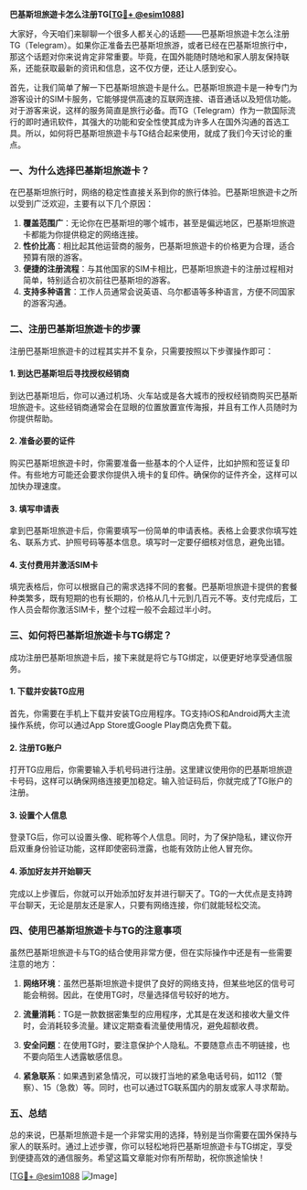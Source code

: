 **巴基斯坦旅遊卡怎么注册TG[[TG💪+ @esim1088](https://t.me/s/esim1088)]**

大家好，今天咱们来聊聊一个很多人都关心的话题——巴基斯坦旅遊卡怎么注册TG（Telegram）。如果你正准备去巴基斯坦旅游，或者已经在巴基斯坦旅行中，那这个话题对你来说肯定非常重要。毕竟，在国外能随时随地和家人朋友保持联系，还能获取最新的资讯和信息，这不仅方便，还让人感到安心。

首先，让我们简单了解一下巴基斯坦旅遊卡是什么。巴基斯坦旅遊卡是一种专门为游客设计的SIM卡服务，它能够提供高速的互联网连接、语音通话以及短信功能。对于游客来说，这样的服务简直是旅行必备。而TG（Telegram）作为一款国际流行的即时通讯软件，其强大的功能和安全性使其成为许多人在国外沟通的首选工具。所以，如何将巴基斯坦旅遊卡与TG结合起来使用，就成了我们今天讨论的重点。

### 一、为什么选择巴基斯坦旅遊卡？

在巴基斯坦旅行时，网络的稳定性直接关系到你的旅行体验。巴基斯坦旅遊卡之所以受到广泛欢迎，主要有以下几个原因：

1. **覆盖范围广**：无论你在巴基斯坦的哪个城市，甚至是偏远地区，巴基斯坦旅遊卡都能为你提供稳定的网络连接。
2. **性价比高**：相比起其他运营商的服务，巴基斯坦旅遊卡的价格更为合理，适合预算有限的游客。
3. **便捷的注册流程**：与其他国家的SIM卡相比，巴基斯坦旅遊卡的注册过程相对简单，特别适合初次前往巴基斯坦的游客。
4. **支持多种语言**：工作人员通常会说英语、乌尔都语等多种语言，方便不同国家的游客沟通。

### 二、注册巴基斯坦旅遊卡的步骤

注册巴基斯坦旅遊卡的过程其实并不复杂，只需要按照以下步骤操作即可：

#### 1. 到达巴基斯坦后寻找授权经销商

到达巴基斯坦后，你可以通过机场、火车站或是各大城市的授权经销商购买巴基斯坦旅遊卡。这些经销商通常会在显眼的位置放置宣传海报，并且有工作人员随时为你提供帮助。

#### 2. 准备必要的证件

购买巴基斯坦旅遊卡时，你需要准备一些基本的个人证件，比如护照和签证复印件。有些地方可能还会要求你提供入境卡的复印件。确保你的证件齐全，这样可以加快办理速度。

#### 3. 填写申请表

拿到巴基斯坦旅遊卡后，你需要填写一份简单的申请表格。表格上会要求你填写姓名、联系方式、护照号码等基本信息。填写时一定要仔细核对信息，避免出错。

#### 4. 支付费用并激活SIM卡

填完表格后，你可以根据自己的需求选择不同的套餐。巴基斯坦旅遊卡提供的套餐种类繁多，既有短期的也有长期的，价格从几十元到几百元不等。支付完成后，工作人员会帮你激活SIM卡，整个过程一般不会超过半小时。

### 三、如何将巴基斯坦旅遊卡与TG绑定？

成功注册巴基斯坦旅遊卡后，接下来就是将它与TG绑定，以便更好地享受通信服务。

#### 1. 下载并安装TG应用

首先，你需要在手机上下载并安装TG应用程序。TG支持iOS和Android两大主流操作系统，你可以通过App Store或Google Play商店免费下载。

#### 2. 注册TG账户

打开TG应用后，你需要输入手机号码进行注册。这里建议使用你的巴基斯坦旅遊卡号码，这样可以确保网络连接更加稳定。输入验证码后，你就完成了TG账户的注册。

#### 3. 设置个人信息

登录TG后，你可以设置头像、昵称等个人信息。同时，为了保护隐私，建议你开启双重身份验证功能，这样即使密码泄露，也能有效防止他人冒充你。

#### 4. 添加好友并开始聊天

完成以上步骤后，你就可以开始添加好友并进行聊天了。TG的一大优点是支持跨平台聊天，无论是朋友还是家人，只要有网络连接，你们就能轻松交流。

### 四、使用巴基斯坦旅遊卡与TG的注意事项

虽然巴基斯坦旅遊卡与TG的结合使用非常方便，但在实际操作中还是有一些需要注意的地方：

1. **网络环境**：虽然巴基斯坦旅遊卡提供了良好的网络支持，但某些地区的信号可能会稍弱。因此，在使用TG时，尽量选择信号较好的地方。
   
2. **流量消耗**：TG是一款数据密集型的应用程序，尤其是在发送和接收大量文件时，会消耗较多流量。建议定期查看流量使用情况，避免超额收费。

3. **安全问题**：在使用TG时，要注意保护个人隐私。不要随意点击不明链接，也不要向陌生人透露敏感信息。

4. **紧急联系**：如果遇到紧急情况，可以拨打当地的紧急电话号码，如112（警察）、15（急救）等。同时，也可以通过TG联系国内的朋友或家人寻求帮助。

### 五、总结

总的来说，巴基斯坦旅遊卡是一个非常实用的选择，特别是当你需要在国外保持与家人的联系时。通过上述步骤，你可以轻松地将巴基斯坦旅遊卡与TG绑定，享受到便捷高效的通信服务。希望这篇文章能对你有所帮助，祝你旅途愉快！

[[TG💪+ @esim1088](https://t.me/s/esim1088) ![Image](https://i.postimg.cc/4NQfJmqS/Snipaste-2025-05-13-00-14-12.png)]